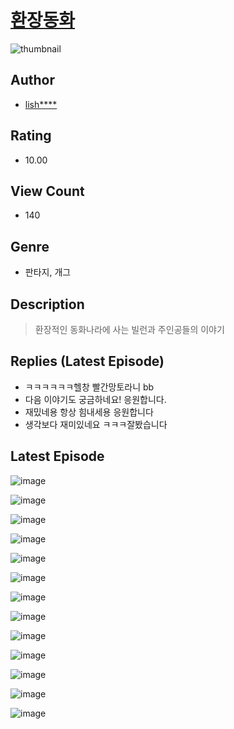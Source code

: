 # [환장동화](https://comic.naver.com/bestChallenge/list?titleId=810215)
![thumbnail](https://image-comic.pstatic.net/user_contents_data/challenge_comic/2023/05/23/330624/upload_7089338951780033123_480x623.jpeg)

## Author
- [lish****](https://comic.naver.com/artistTitle?id=330624)

## Rating
- 10.00

## View Count
- 140

## Genre
- 판타지, 개그

## Description
> 환장적인 동화나라에 사는 빌런과 주인공들의 이야기

## Replies (Latest Episode)
- ㅋㅋㅋㅋㅋㅋ헬창 빨간망토라니 bb
- 다음 이야기도 궁금하네요! 응원합니다.
- 재밌네용 항상 힘내세용 응원합니다
- 생각보다 재미있네요 ㅋㅋㅋ잘봤습니다

## Latest Episode
![image](https://image-comic.pstatic.net/user_contents_data/challenge_comic/2023/05/23/330624/upload_7377236150830052658.jpeg)

![image](https://image-comic.pstatic.net/user_contents_data/challenge_comic/2023/05/23/330624/upload_3760615881495164261.jpeg)

![image](https://image-comic.pstatic.net/user_contents_data/challenge_comic/2023/05/23/330624/upload_7076058135364002099.jpeg)

![image](https://image-comic.pstatic.net/user_contents_data/challenge_comic/2023/05/23/330624/upload_7377793607500391737.jpeg)

![image](https://image-comic.pstatic.net/user_contents_data/challenge_comic/2023/05/23/330624/upload_3762254342751937842.jpeg)

![image](https://image-comic.pstatic.net/user_contents_data/challenge_comic/2023/05/23/330624/upload_7076952039223473506.jpeg)

![image](https://image-comic.pstatic.net/user_contents_data/challenge_comic/2023/05/23/330624/upload_7089055470939354209.jpeg)

![image](https://image-comic.pstatic.net/user_contents_data/challenge_comic/2023/05/23/330624/upload_3832905438045747508.jpeg)

![image](https://image-comic.pstatic.net/user_contents_data/challenge_comic/2023/05/23/330624/upload_3762585098132808546.jpeg)

![image](https://image-comic.pstatic.net/user_contents_data/challenge_comic/2023/05/23/330624/upload_4135204288863691065.jpeg)

![image](https://image-comic.pstatic.net/user_contents_data/challenge_comic/2023/05/23/330624/upload_3690472721770439217.jpeg)

![image](https://image-comic.pstatic.net/user_contents_data/challenge_comic/2023/05/23/330624/upload_7077233332969289574.jpeg)

![image](https://image-comic.pstatic.net/user_contents_data/challenge_comic/2023/05/23/330624/upload_3473745589016145974.jpeg)
